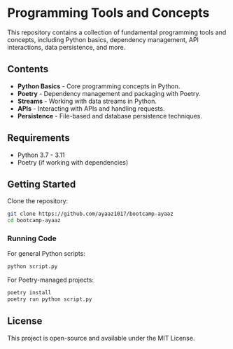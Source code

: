 # Programming Tools and Concepts

This repository contains a collection of fundamental programming tools and concepts, including Python basics, dependency management, API interactions, data persistence, and more.

## Contents
- **Python Basics** - Core programming concepts in Python.
- **Poetry** - Dependency management and packaging with Poetry.
- **Streams** - Working with data streams in Python.
- **APIs** - Interacting with APIs and handling requests.
- **Persistence** - File-based and database persistence techniques.

## Requirements
- Python 3.7 - 3.11
- Poetry (if working with dependencies)

## Getting Started
Clone the repository:
```bash
git clone https://github.com/ayaaz1017/bootcamp-ayaaz
cd bootcamp-ayaaz
```

### Running Code
For general Python scripts:
```bash
python script.py
```
For Poetry-managed projects:
```bash
poetry install
poetry run python script.py
```

## License
This project is open-source and available under the MIT License.

